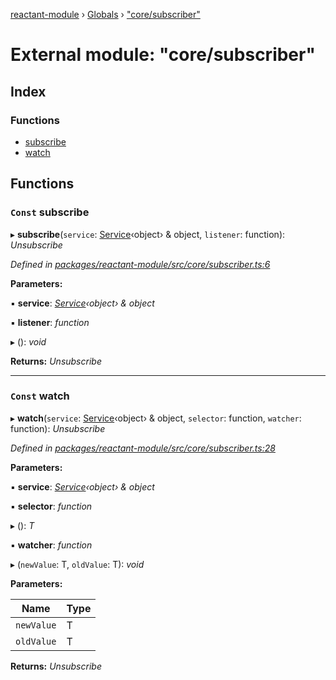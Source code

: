 [reactant-module](../README.md) › [Globals](../globals.md) › ["core/subscriber"](_core_subscriber_.md)

# External module: "core/subscriber"

## Index

### Functions

* [subscribe](_core_subscriber_.md#const-subscribe)
* [watch](_core_subscriber_.md#const-watch)

## Functions

### `Const` subscribe

▸ **subscribe**(`service`: [Service](../interfaces/_interfaces_.service.md)‹object› & object, `listener`: function): *Unsubscribe*

*Defined in [packages/reactant-module/src/core/subscriber.ts:6](https://github.com/unadlib/reactant/blob/0eb2298/packages/reactant-module/src/core/subscriber.ts#L6)*

**Parameters:**

▪ **service**: *[Service](../interfaces/_interfaces_.service.md)‹object› & object*

▪ **listener**: *function*

▸ (): *void*

**Returns:** *Unsubscribe*

___

### `Const` watch

▸ **watch**(`service`: [Service](../interfaces/_interfaces_.service.md)‹object› & object, `selector`: function, `watcher`: function): *Unsubscribe*

*Defined in [packages/reactant-module/src/core/subscriber.ts:28](https://github.com/unadlib/reactant/blob/0eb2298/packages/reactant-module/src/core/subscriber.ts#L28)*

**Parameters:**

▪ **service**: *[Service](../interfaces/_interfaces_.service.md)‹object› & object*

▪ **selector**: *function*

▸ (): *T*

▪ **watcher**: *function*

▸ (`newValue`: T, `oldValue`: T): *void*

**Parameters:**

Name | Type |
------ | ------ |
`newValue` | T |
`oldValue` | T |

**Returns:** *Unsubscribe*
